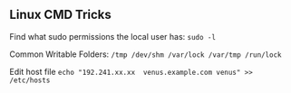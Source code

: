 ## Linux CMD Tricks ##


Find what sudo permissions the local user has: 
`sudo -l`

Common Writable Folders:
`/tmp
/dev/shm
/var/lock
/var/tmp
/run/lock
`


Edit host file
`echo "192.241.xx.xx  venus.example.com venus" >> /etc/hosts`

